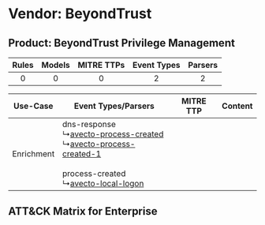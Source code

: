 Vendor: BeyondTrust
===================
Product: BeyondTrust Privilege Management
-----------------------------------------
| Rules | Models | MITRE TTPs | Event Types | Parsers |
|:-----:|:------:|:----------:|:-----------:|:-------:|
|   0   |   0    |     0      |      2      |    2    |

|  Use-Case  | Event Types/Parsers    | MITRE TTP | Content    |
|:----------:| ---- | --------- | ---- |
| Enrichment |  dns-response<br> ↳[avecto-process-created](Ps/pC_avectoprocesscreated.md)<br> ↳[avecto-process-created-1](Ps/pC_avectoprocesscreated1.md)<br><br> process-created<br> ↳[avecto-local-logon](Ps/pC_avectolocallogon.md)<br> |    | [](RM/r_m_beyondtrust_beyondtrust_privilege_management_Enrichment.md) |

ATT&CK Matrix for Enterprise
----------------------------
